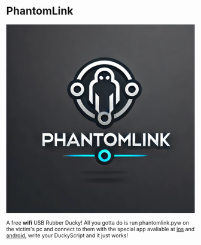 # PhantomLink

<img src="logo.webp" alt="The PhantomLink logo">

A free **wifi** USB Rubber Ducky!
All you gotta do is run phantomlink.pyw on the victim's pc and connect to them with the special app avaliable at [ios](https://www.youtube.com/watch?v=dQw4w9WgXcQ) and [android](https://www.youtube.com/watch?v=dQw4w9WgXcQ), write your DuckyScript and it just works!